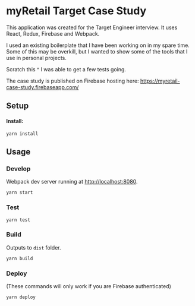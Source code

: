 # myRetail Target Case Study

This application was created for the Target Engineer interview. It uses React, Redux, Firebase and Webpack.

I used an existing boilerplate that I have been working on in my spare time. Some of this may be overkill, but I wanted to show some of the tools that I use in personal projects.

Scratch this ^ I was able to get a few tests going.

The case study is published on Firebase hosting here:
https://myretail-case-study.firebaseapp.com/

## Setup

#### Install:

```
yarn install
```

## Usage

### Develop

Webpack dev server running at <http://localhost:8080>.

```
yarn start
```

### Test

```
yarn test
```

### Build

Outputs to `dist` folder.

```
yarn build
```

### Deploy

(These commands will only work if you are Firebase authenticated)

```
yarn deploy
```
